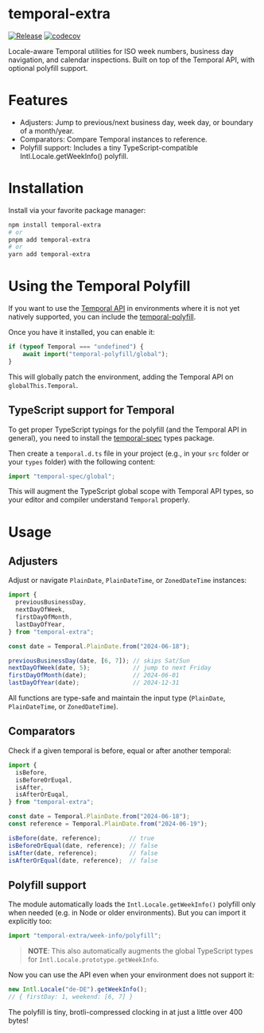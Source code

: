 # temporal-extra

[![Release](https://github.com/dasprid/temporal-extra/actions/workflows/release.yml/badge.svg)](https://github.com/dasprid/temporal-extra/actions/workflows/release.yml)
[![codecov](https://codecov.io/gh/DASPRiD/temporal-extra/graph/badge.svg?token=CVKPbXSUdn)](https://codecov.io/gh/DASPRiD/temporal-extra)

Locale-aware Temporal utilities for ISO week numbers, business day navigation, and calendar inspections.
Built on top of the Temporal API, with optional polyfill support.

# Features

- Adjusters: Jump to previous/next business day, week day, or boundary of a month/year.
- Comparators: Compare Temporal instances to reference.
- Polyfill support: Includes a tiny TypeScript-compatible Intl.Locale.getWeekInfo() polyfill.

# Installation

Install via your favorite package manager:

```bash
npm install temporal-extra
# or
pnpm add temporal-extra
# or
yarn add temporal-extra
```

# Using the Temporal Polyfill

If you want to use the [Temporal API](https://tc39.es/proposal-temporal/) in environments where it is not yet natively
supported, you can include the [temporal-polyfill](https://www.npmjs.com/package/temporal-polyfill).

Once you have it installed, you can enable it:

```ts
if (typeof Temporal === "undefined") {
    await import("temporal-polyfill/global");
}
```

This will globally patch the environment, adding the Temporal API on `globalThis.Temporal`.

## TypeScript support for Temporal

To get proper TypeScript typings for the polyfill (and the Temporal API in general), you need to install the
[temporal-spec](https://www.npmjs.com/package/temporal-spec) types package.

Then create a `temporal.d.ts` file in your project (e.g., in your `src` folder or your `types` folder) with the
following content:

```ts
import "temporal-spec/global";
```

This will augment the TypeScript global scope with Temporal API types, so your editor and compiler understand `Temporal`
properly.

# Usage

## Adjusters

Adjust or navigate `PlainDate`, `PlainDateTime`, or `ZonedDateTime` instances:

```ts
import {
  previousBusinessDay,
  nextDayOfWeek,
  firstDayOfMonth,
  lastDayOfYear,
} from "temporal-extra";

const date = Temporal.PlainDate.from("2024-06-18");

previousBusinessDay(date, [6, 7]); // skips Sat/Sun
nextDayOfWeek(date, 5);            // jump to next Friday
firstDayOfMonth(date);             // 2024-06-01
lastDayOfYear(date);               // 2024-12-31
```

All functions are type-safe and maintain the input type (`PlainDate`, `PlainDateTime`, or `ZonedDateTime`).

## Comparators

Check if a given temporal is before, equal or after another temporal:

```ts
import {
  isBefore,
  isBeforeOrEuqal,
  isAfter,
  isAfterOrEuqal,
} from "temporal-extra";

const date = Temporal.PlainDate.from("2024-06-18");
const reference = Temporal.PlainDate.from("2024-06-19");

isBefore(date, reference);        // true
isBeforeOrEqual(date, reference); // false
isAfter(date, reference);         // false
isAfterOrEqual(date, reference);  // false
```

## Polyfill support

The module automatically loads the `Intl.Locale.getWeekInfo()` polyfill only when needed (e.g. in Node or older
environments). But you can import it explicitly too:

```ts
import "temporal-extra/week-info/polyfill";
```

> **NOTE**: This also automatically augments the global TypeScript types for `Intl.Locale.prototype.getWeekInfo`.

Now you can use the API even when your environment does not support it:

```ts
new Intl.Locale("de-DE").getWeekInfo();
// { firstDay: 1, weekend: [6, 7] }
```

The polyfill is tiny, brotli-compressed clocking in at just a little over 400 bytes! 
